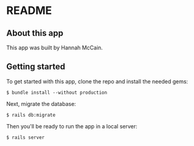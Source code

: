 # README

## About this app

This app was built by Hannah McCain.

## Getting started

To get started with this app, clone the repo and install the needed gems:

```
$ bundle install --without production
```

Next, migrate the database:

```
$ rails db:migrate
```

Then you'll be ready to run the app in a local server:

```
$ rails server
```
